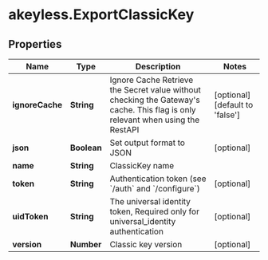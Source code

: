 # akeyless.ExportClassicKey

## Properties

Name | Type | Description | Notes
------------ | ------------- | ------------- | -------------
**ignoreCache** | **String** | Ignore Cache Retrieve the Secret value without checking the Gateway&#39;s cache. This flag is only relevant when using the RestAPI | [optional] [default to &#39;false&#39;]
**json** | **Boolean** | Set output format to JSON | [optional] 
**name** | **String** | ClassicKey name | 
**token** | **String** | Authentication token (see &#x60;/auth&#x60; and &#x60;/configure&#x60;) | [optional] 
**uidToken** | **String** | The universal identity token, Required only for universal_identity authentication | [optional] 
**version** | **Number** | Classic key version | [optional] 


